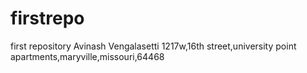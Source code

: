 # firstrepo
first repository
Avinash Vengalasetti
1217w,16th street,university point apartments,maryville,missouri,64468
